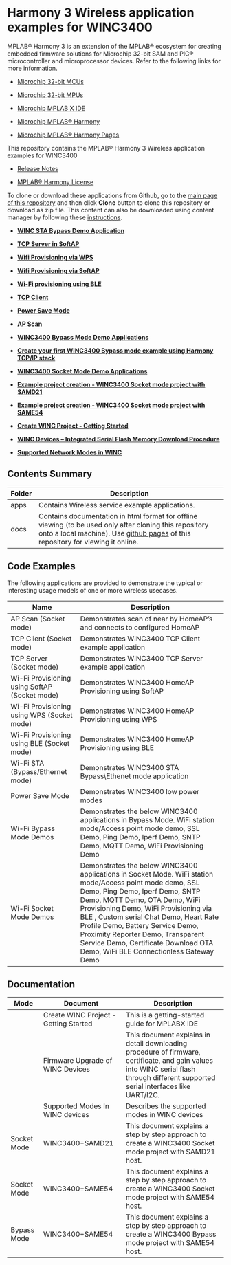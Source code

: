 # Harmony 3 Wireless application examples for WINC3400

MPLAB® Harmony 3 is an extension of the MPLAB® ecosystem for creating embedded firmware solutions for Microchip 32-bit SAM and PIC® microcontroller and microprocessor devices. Refer to the following links for more information.

-   [Microchip 32-bit MCUs](https://www.microchip.com/design-centers/32-bit)

-   [Microchip 32-bit MPUs](https://www.microchip.com/design-centers/32-bit-mpus)

-   [Microchip MPLAB X IDE](https://www.microchip.com/mplab/mplab-x-ide)

-   [Microchip MPLAB® Harmony](https://www.microchip.com/mplab/mplab-harmony)

-   [Microchip MPLAB® Harmony Pages](https://microchip-mplab-harmony.github.io/)


This repository contains the MPLAB® Harmony 3 Wireless application examples for WINC3400

-   [Release Notes](docs\GUID-F08B6414-2101-4047-8526-7B5F184D6CA3.md)

-   [MPLAB® Harmony License](docs\GUID-DA26AD7F-FC85-489B-A825-B749388C1794.md)


To clone or download these applications from Github, go to the [main page of this repository](https://github.com/Microchip-MPLAB-Harmony/wireless_apps_winc3400) and then click **Clone** button to clone this repository or download as zip file. This content can also be downloaded using content manager by following these [instructions](https://github.com/Microchip-MPLAB-Harmony/contentmanager/wiki).

-   **[WINC STA Bypass Demo Application](docs\GUID-45593756-3CB7-40EC-87BF-6F5D5C3A6DE5.md)**  

-   **[TCP Server in SoftAP](docs\GUID-3A04868E-EBB9-4C24-B572-455157B3ECD4.md)**  

-   **[Wifi Provisioning via WPS](docs\GUID-A912FC9F-E87D-458A-940F-279BE3C56FA2.md)**  

-   **[Wifi Provisioning via SoftAP](docs\GUID-CC5CDD03-6D8F-480E-B3AC-C1DA4A45EA7A.md)**  

-   **[Wi-Fi provisioning using BLE](docs\GUID-213DA604-1749-4752-B6F7-73600BA8F232.md)**  

-   **[TCP Client](docs\GUID-ED639BEA-5958-4DEA-BA72-C736505A37B0.md)**  

-   **[Power Save Mode](docs\GUID-9E164756-9279-46E1-96D7-1D4F9F460F78.md)**  

-   **[AP Scan](docs\GUID-78192F7A-E548-4CA5-9BED-84ED998280A2.md)**  

-   **[WINC3400 Bypass Mode Demo Applications](docs\GUID-E5D04EAD-51D1-4D47-8ADB-9AD8BB1A700C.md)**  

-   **[Create your first WINC3400 Bypass mode example using Harmony TCP/IP stack](docs\GUID-4ABAE224-6F7D-47D1-ACBE-5DE2FD598301.md)**  

-   **[WINC3400 Socket Mode Demo Applications](docs\GUID-0F3F81B8-4EC2-400B-BA38-648D7FD12A61.md)**  

-   **[Example project creation - WINC3400 Socket mode project with SAMD21](docs\GUID-D13DB96E-629F-4533-A72D-FA069843DEE9.md)**  

-   **[Example project creation - WINC3400 Socket mode project with SAME54](docs\GUID-0CD99E9B-6954-42F9-8CA8-5E92D55DAEB8.md)**  

-   **[Create WINC Project - Getting Started](docs\GUID-862E7BA5-9BC0-413B-8702-BE39DD70C671.md)**  

-   **[WINC Devices – Integrated Serial Flash Memory Download Procedure](docs\GUID-98974C20-3195-4C76-84CF-C5DD8C246505.md)**  

-   **[Supported Network Modes in WINC](docs\GUID-E20D971E-D45E-41BE-8598-2DFA10C5FF8A.md)**  


## Contents Summary

|Folder|Description|
|------|-----------|
|apps|Contains Wireless service example applications.|
|docs|Contains documentation in html format for offline viewing \(to be used only after cloning this repository onto a local machine\). Use [github pages](https://microchip-mplab-harmony.github.io/wireless_apps_winc3400/) of this repository for viewing it online.|

## Code Examples

The following applications are provided to demonstrate the typical or interesting usage models of one or more wireless usecases.

|Name|Description|
|----|-----------|
|AP Scan \(Socket mode\)|Demonstrates scan of near by HomeAP’s and connects to configured HomeAP|
|TCP Client \(Socket mode\)|Demonstrates WINC3400 TCP Client example application|
|TCP Server \(Socket mode\)|Demonstrates WINC3400 TCP Server example application|
|Wi-Fi Provisioning using SoftAP \(Socket mode\)|Demonstrates WINC3400 HomeAP Provisioning using SoftAP|
|Wi-Fi Provisioning using WPS \(Socket mode\)|Demonstrates WINC3400 HomeAP Provisioning using WPS|
|Wi-Fi Provisioning using BLE \(Socket mode\)|Demonstrates WINC3400 HomeAP Provisioning using BLE|
|Wi-Fi STA \(Bypass/Ethernet mode\)|Demonstrates WINC3400 STA Bypass\\Ethenet mode application|
|Power Save Mode|Demonstrates WINC3400 low power modes|
|Wi-Fi Bypass Mode Demos|Demonstrates the below WINC3400 applications in Bypass Mode. WiFi station mode/Access point mode demo, SSL Demo, Ping Demo, Iperf Demo, SNTP Demo, MQTT Demo, WiFi Provisioning Demo|
|Wi-Fi Socket Mode Demos|Demonstrates the below WINC3400 applications in Socket Mode. WiFi station mode/Access point mode demo, SSL Demo, Ping Demo, Iperf Demo, SNTP Demo, MQTT Demo, OTA Demo, WiFi Provisioning Demo, WiFi Provisioning via BLE , Custom serial Chat Demo, Heart Rate Profile Demo, Battery Service Demo, Proximity Reporter Demo, Transparent Service Demo, Certificate Download OTA Demo, WiFi BLE Connectionless Gateway Demo|

## Documentation

|Mode|Document|Description|
|----|--------|-----------|
||Create WINC Project - Getting Started|This is a getting-started guide for MPLABX IDE|
||Firmware Upgrade of WINC Devices|This document explains in detail downloading procedure of firmware, certificate, and gain values into WINC serial flash through different supported serial interfaces like UART/I2C.|
||Supported Modes In WINC devices|Describes the supported modes in WINC devices|
|Socket Mode|WINC3400+SAMD21|This document explains a step by step approach to create a WINC3400 Socket mode project with SAMD21 host.|
|Socket Mode|WINC3400+SAME54|This document explains a step by step approach to create a WINC3400 Socket mode project with SAME54 host.|
|Bypass Mode|WINC3400+SAME54|This document explains a step by step approach to create a WINC3400 Bypass mode project with SAME54 host.|

